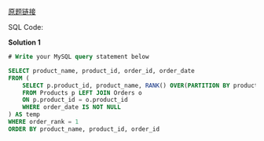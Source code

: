 [原题链接](https://leetcode-cn.com/problems/the-most-recent-orders-for-each-product/)

SQL Code:

**Solution 1**

```sql
# Write your MySQL query statement below

SELECT product_name, product_id, order_id, order_date
FROM (
    SELECT p.product_id, product_name, RANK() OVER(PARTITION BY product_id ORDER BY order_date DESC) AS order_rank, order_date, order_id
    FROM Products p LEFT JOIN Orders o
    ON p.product_id = o.product_id
    WHERE order_date IS NOT NULL
) AS temp
WHERE order_rank = 1
ORDER BY product_name, product_id, order_id
```
